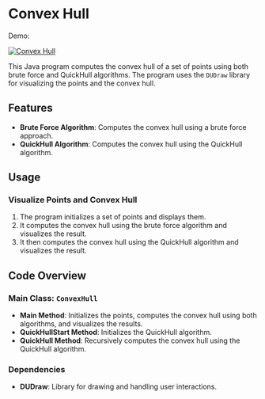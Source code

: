 # Convex Hull

Demo:

[![Convex Hull](https://img.youtube.com/vi/WBNjOkRs1NU/0.jpg)](https://www.youtube.com/watch?v=WBNjOkRs1NU)

This Java program computes the convex hull of a set of points using both brute force and QuickHull algorithms. The program uses the `DUDraw` library for visualizing the points and the convex hull.

## Features

- **Brute Force Algorithm**: Computes the convex hull using a brute force approach.
- **QuickHull Algorithm**: Computes the convex hull using the QuickHull algorithm.

## Usage

### Visualize Points and Convex Hull

1. The program initializes a set of points and displays them.
2. It computes the convex hull using the brute force algorithm and visualizes the result.
3. It then computes the convex hull using the QuickHull algorithm and visualizes the result.

## Code Overview

### Main Class: `ConvexHull`

- **Main Method**: Initializes the points, computes the convex hull using both algorithms, and visualizes the results.
- **QuickHullStart Method**: Initializes the QuickHull algorithm.
- **QuickHull Method**: Recursively computes the convex hull using the QuickHull algorithm.

### Dependencies

- **DUDraw**: Library for drawing and handling user interactions.
